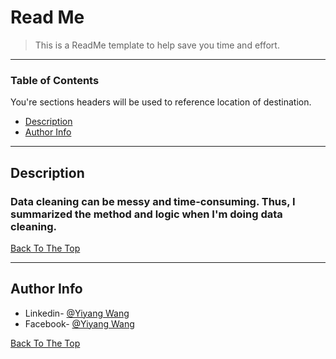 # Read Me

> This is a ReadMe template to help save you time and effort.

---

### Table of Contents
You're sections headers will be used to reference location of destination.

- [Description](#description)
- [Author Info](#author-info)

---

## Description

### Data cleaning can be messy and time-consuming. Thus, I summarized the method and logic when I'm doing data cleaning.


[Back To The Top](#read-me-template)

---

## Author Info

- Linkedin- [@Yiyang Wang](https://www.linkedin.com/in/yiyangwang0715/)
- Facebook- [@Yiyang Wang](https://www.facebook.com/profile.php?id=100010881825806)

[Back To The Top](#read-me-template)
